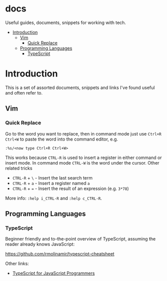 # docs

Useful guides, documents, snippets for working with tech.


<!-- vim-markdown-toc GFM -->

* [Introduction](#introduction)
    * [Vim](#vim)
        * [Quick Replace](#quick-replace)
    * [Programming Languages](#programming-languages)
        * [TypeScript](#typescript)

<!-- vim-markdown-toc -->

# Introduction

This is a set of assorted documents, snippets and links I've found useful and often refer to.

## Vim

### Quick Replace

Go to the word you want to replace, then in command mode just use `Ctrl+R` `Ctrl+W` to paste the word into the command editor, e.g.

```
:%s/<now type Ctrl+R Ctrl+W>
```

This works because `CTRL-R` is used to insert a register in either command or insert mode. In command mode `CTRL-W` is the word under the cursor. Other related tricks

- `CTRL-R` + `\` - Insert the last search term
- `CTRL-R` + `a` - Insert a register named `a`
- `CTRL-R` + `=` - Insert the result of an expression (e.g. `3*78`)

More info: `:help i_CTRL-R` and `:help c_CTRL-R`.

## Programming Languages

### TypeScript

Beginner friendly and to-the-point overview of TypeScript, assuming the reader already knows JavaScript:

https://github.com/rmolinamir/typescript-cheatsheet

Other links:

- [TypeScript for JavaScript Programmers](https://www.typescriptlang.org/docs/handbook/typescript-in-5-minutes.html)
